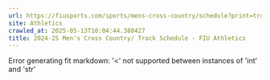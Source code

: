 ```yaml
---
url: https://fiusports.com/sports/mens-cross-country/schedule?print=true
site: Athletics
crawled_at: 2025-05-13T10:04:44.388427
title: 2024-25 Men's Cross Country/ Track Schedule - FIU Athletics
---
```


Error generating fit markdown: '<' not supported between instances of 'int' and 'str'